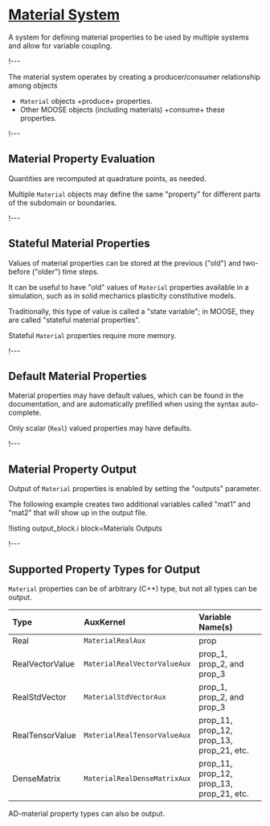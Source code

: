 # [Material System](syntax/Materials/index.md)

A system for defining material properties to be used by multiple systems and allow for variable
coupling.

!---

The material system operates by creating a producer/consumer relationship among objects

- `Material` objects +produce+ properties.
- Other MOOSE objects (including materials) +consume+ these properties.

!---

## Material Property Evaluation

Quantities are recomputed at quadrature points, as needed.

Multiple `Material` objects may define the same "property" for different parts of the subdomain or
boundaries.

!---

## Stateful Material Properties

Values of material properties can be stored at the previous ("old") and two-before ("older") time steps.

It can be useful to have "old" values of `Material` properties available in a simulation, such as
in solid mechanics plasticity constitutive models.

Traditionally, this type of value is called a "state variable"; in MOOSE, they are called
"stateful material properties".

Stateful `Material` properties require more memory.

!---

## Default Material Properties

Material properties may have default values, which can be found in the documentation,
and are automatically prefilled when using the syntax auto-complete.

Only scalar (`Real`) valued properties may have defaults.

!---

## Material Property Output

Output of `Material` properties is enabled by setting the "outputs" parameter.

The following example creates two additional variables called "mat1" and "mat2" that will show up in
the output file.

!listing output_block.i block=Materials Outputs

!---

## Supported Property Types for Output

`Material` properties can be of arbitrary (C++) type, but not all types can be output.

| Type | AuxKernel | Variable Name(s) |
| :- | :- | :- |
| Real | `MaterialRealAux` | prop |
| RealVectorValue | `MaterialRealVectorValueAux` | prop_1, prop_2, and prop_3 |
| RealStdVector | `MaterialStdVectorAux` | prop_1, prop_2, and prop_3 |
| RealTensorValue | `MaterialRealTensorValueAux` | prop_11, prop_12, prop_13, prop_21, etc. |
| DenseMatrix | `MaterialRealDenseMatrixAux` | prop_11, prop_12, prop_13, prop_21, etc. |

AD-material property types can also be output.
